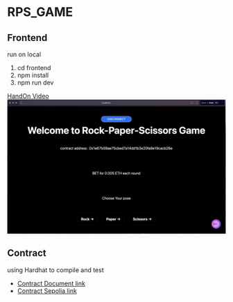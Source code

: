 # RPS_GAME
## Frontend 
run on local
1. cd frontend
2. npm install
3. npm run dev



[HandOn Video](https://drive.google.com/file/d/1t87R7Jo-_CIGCtfBN_xBZPyc9OUG-JzH/view?usp=sharing)
![ScreenShot](image.png)

## Contract
using Hardhat to compile and test
* [ Contract Document link ](https://hackmd.io/@lfTXIdCPS6yUZUounHiCmQ/B1hajXf7C)
* [ Contract Sepolia link](https://sepolia.etherscan.io/address/0x1e67b58ae75cbed7a14dd1b3e20fa9e19cacb26e)
